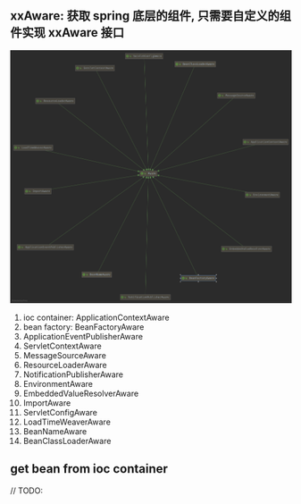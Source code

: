 ## xxAware: 获取 spring 底层的组件, 只需要自定义的组件实现 xxAware 接口

![avatar](/static/image/spring/annotation-aware.png)

1. ioc container: ApplicationContextAware
2. bean factory: BeanFactoryAware
3. ApplicationEventPublisherAware
4. ServletContextAware
5. MessageSourceAware
6. ResourceLoaderAware
7. NotificationPublisherAware
8. EnvironmentAware
9. EmbeddedValueResolverAware
10. ImportAware
11. ServletConfigAware
12. LoadTimeWeaverAware
13. BeanNameAware
14. BeanClassLoaderAware

## get bean from ioc container

// TODO:
